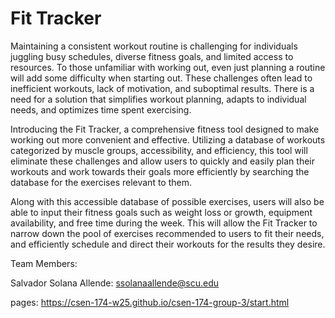 # Fit Tracker
Maintaining a consistent workout routine is challenging for individuals juggling busy schedules, diverse fitness goals, and limited access to resources. To those unfamiliar with working out, even just planning a routine will add some difficulty when starting out. These challenges often lead to inefficient workouts, lack of motivation, and suboptimal results. There is a need for a solution that simplifies workout planning, adapts to individual needs, and optimizes time spent exercising.

Introducing the Fit Tracker, a comprehensive fitness tool designed to make working out more convenient and effective. Utilizing a database of workouts categorized by muscle groups, accessibility, and efficiency, this tool will eliminate these challenges and allow users to quickly and easily plan their workouts and work towards their goals more efficiently by searching the database for the exercises relevant to them.

Along with this accessible database of possible exercises, users will also be able to input their fitness goals such as weight loss or growth, equipment availability, and free time during the week. This will allow the Fit Tracker to narrow down the pool of exercises recommended to users to fit their needs, and efficiently schedule and direct their workouts for the results they desire.


Team Members:

Salvador Solana Allende: ssolanaallende@scu.edu

pages:
https://csen-174-w25.github.io/csen-174-group-3/start.html

